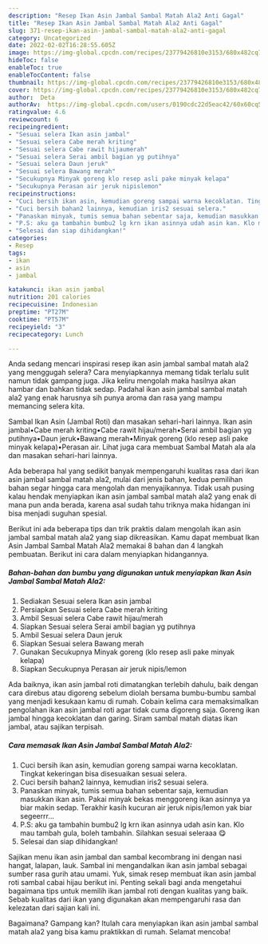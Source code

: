 ```yaml
---
description: "Resep Ikan Asin Jambal Sambal Matah Ala2 Anti Gagal"
title: "Resep Ikan Asin Jambal Sambal Matah Ala2 Anti Gagal"
slug: 371-resep-ikan-asin-jambal-sambal-matah-ala2-anti-gagal
category: Uncategorized
date: 2022-02-02T16:28:55.605Z
image: https://img-global.cpcdn.com/recipes/23779426810e3153/680x482cq70/ikan-asin-jambal-sambal-matah-ala2-foto-resep-utama.jpg
hideToc: false
enableToc: true
enableTocContent: false
thumbnail: https://img-global.cpcdn.com/recipes/23779426810e3153/680x482cq70/ikan-asin-jambal-sambal-matah-ala2-foto-resep-utama.jpg
cover: https://img-global.cpcdn.com/recipes/23779426810e3153/680x482cq70/ikan-asin-jambal-sambal-matah-ala2-foto-resep-utama.jpg
author:  Deta
authorAv:  https://img-global.cpcdn.com/users/0190cdc22d5eac42/60x60cq50/avatar.jpg
ratingvalue: 4.6
reviewcount: 6
recipeingredient:
- "Sesuai selera Ikan asin jambal"
- "Sesuai selera Cabe merah kriting"
- "Sesuai selera Cabe rawit hijaumerah"
- "Sesuai selera Serai ambil bagian yg putihnya"
- "Sesuai selera Daun jeruk"
- "Sesuai selera Bawang merah"
- "Secukupnya Minyak goreng klo resep asli pake minyak kelapa"
- "Secukupnya Perasan air jeruk nipislemon"
recipeinstructions:
- "Cuci bersih ikan asin, kemudian goreng sampai warna kecoklatan. Tingkat kekeringan bisa disesuaikan sesuai selera."
- "Cuci bersih bahan2 lainnya, kemudian iris2 sesuai selera."
- "Panaskan minyak, tumis semua bahan sebentar saja, kemudian masukkan ikan asin. Pakai minyak bekas menggoreng ikan asinnya ya biar makin sedap. Terakhir kasih kucuran air jeruk nipis/lemon yak biar segeerrr..."
- "P.S: aku ga tambahin bumbu2 lg krn ikan asinnya udah asin kan. Klo mau tambah gula, boleh tambahin. Silahkan sesuai seleraaa 😋"
- "Selesai dan siap dihidangkan!"
categories:
- Resep
tags:
- ikan
- asin
- jambal

katakunci: ikan asin jambal 
nutrition: 201 calories
recipecuisine: Indonesian
preptime: "PT27M"
cooktime: "PT57M"
recipeyield: "3"
recipecategory: Lunch

---
```



Anda sedang mencari inspirasi resep ikan asin jambal sambal matah ala2 yang menggugah selera? Cara menyiapkannya memang tidak terlalu sulit namun tidak gampang juga. Jika keliru mengolah maka hasilnya akan hambar dan bahkan tidak sedap. Padahal ikan asin jambal sambal matah ala2 yang enak harusnya sih punya aroma dan rasa yang mampu memancing selera kita.


Sambal Ikan Asin (Jambal Roti) dan masakan sehari-hari lainnya. Ikan asin jambal•Cabe merah kriting•Cabe rawit hijau/merah•Serai ambil bagian yg putihnya•Daun jeruk•Bawang merah•Minyak goreng (klo resep asli pake minyak kelapa)•Perasan air. Lihat juga cara membuat Sambal Matah ala ala dan masakan sehari-hari lainnya.

Ada beberapa hal yang sedikit banyak mempengaruhi kualitas rasa dari ikan asin jambal sambal matah ala2, mulai dari jenis bahan, kedua pemilihan bahan segar hingga cara mengolah dan menyajikannya. Tidak usah pusing kalau hendak menyiapkan ikan asin jambal sambal matah ala2 yang enak di mana pun anda berada, karena asal sudah tahu triknya maka hidangan ini bisa menjadi suguhan spesial.


Berikut ini ada beberapa tips dan trik praktis dalam mengolah ikan asin jambal sambal matah ala2 yang siap dikreasikan. Kamu dapat membuat Ikan Asin Jambal Sambal Matah Ala2 memakai 8 bahan dan 4 langkah pembuatan. Berikut ini cara dalam menyiapkan hidangannya.

<!--inarticleads1-->

##### Bahan-bahan dan bumbu yang digunakan untuk menyiapkan Ikan Asin Jambal Sambal Matah Ala2:

1. Sediakan Sesuai selera Ikan asin jambal
1. Persiapkan Sesuai selera Cabe merah kriting
1. Ambil Sesuai selera Cabe rawit hijau/merah
1. Siapkan Sesuai selera Serai ambil bagian yg putihnya
1. Ambil Sesuai selera Daun jeruk
1. Siapkan Sesuai selera Bawang merah
1. Gunakan Secukupnya Minyak goreng (klo resep asli pake minyak kelapa)
1. Siapkan Secukupnya Perasan air jeruk nipis/lemon


Ada baiknya, ikan asin jambal roti dimatangkan terlebih dahulu, baik dengan cara direbus atau digoreng sebelum diolah bersama bumbu-bumbu sambal yang menjadi kesukaan kamu di rumah. Cobain kelima cara memaksimalkan pengolahan ikan asin jambal roti agar tidak cuma digoreng saja. Goreng ikan jambal hingga kecoklatan dan garing. Siram sambal matah diatas ikan jambal, atau sajikan terpisah. 

<!--inarticleads2-->

##### Cara memasak Ikan Asin Jambal Sambal Matah Ala2:

1. Cuci bersih ikan asin, kemudian goreng sampai warna kecoklatan. Tingkat kekeringan bisa disesuaikan sesuai selera.
1. Cuci bersih bahan2 lainnya, kemudian iris2 sesuai selera.
1. Panaskan minyak, tumis semua bahan sebentar saja, kemudian masukkan ikan asin. Pakai minyak bekas menggoreng ikan asinnya ya biar makin sedap. Terakhir kasih kucuran air jeruk nipis/lemon yak biar segeerrr...
1. P.S: aku ga tambahin bumbu2 lg krn ikan asinnya udah asin kan. Klo mau tambah gula, boleh tambahin. Silahkan sesuai seleraaa 😋
1. Selesai dan siap dihidangkan!

Sajikan menu ikan asin jambal dan sambal kecombrang ini dengan nasi hangat, lalapan, lauk. Sambal ini mengandalkan ikan asin jambal sebagai sumber rasa gurih atau umami. Yuk, simak resep membuat ikan asin jambal roti sambal cabai hijau berikut ini. Penting sekali bagi anda mengetahui bagaimana tips untuk memilih ikan jambal roti dengan kualitas yang baik. Sebab kualitas dari ikan yang digunakan akan mempengaruhi rasa dan kelezatan dari sajian kali ini. 

Bagaimana? Gampang kan? Itulah cara menyiapkan ikan asin jambal sambal matah ala2 yang bisa kamu praktikkan di rumah. Selamat mencoba!
